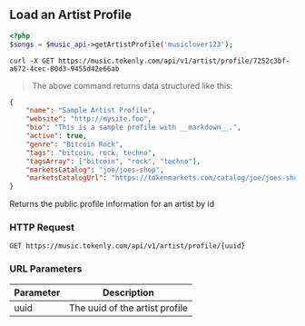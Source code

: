 ## Load an Artist Profile

```php
<?php
$songs = $music_api->getArtistProfile('musiclover123');
```

```shell
curl -X GET https://music.tokenly.com/api/v1/artist/profile/7252c3bf-a672-4cec-80d3-9455d42e66ab
```

> The above command returns data structured like this:

```json
{
    "name": "Sample Artist Profile",
    "website": "http://mysite.foo",
    "bio": "This is a sample profile with __markdown__.",
    "active": true,
    "genre": "Bitcoin Rock",
    "tags": "bitcoin, rock, techno",
    "tagsArray": ["bitcoin", "rock", "techno"],
    "marketsCatalog": "joe/joes-shop",
    "marketsCatalogUrl": "https://tokenmarkets.com/catalog/joe/joes-shop"
}

```

Returns the public profile information for an artist by id

### HTTP Request

`GET https://music.tokenly.com/api/v1/artist/profile/{uuid}`


### URL Parameters

Parameter | Description
--------- | -----------
uuid      | The uuid of the artist profile

